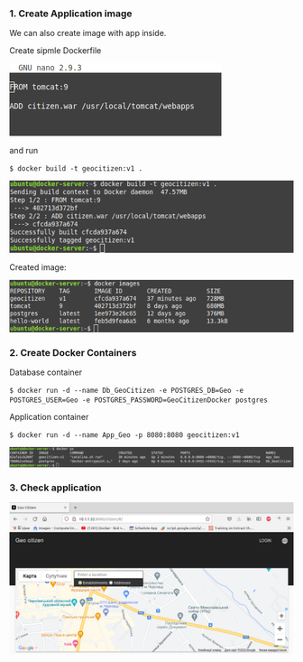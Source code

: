 ### 1. Create Application image 
We can also create image with app inside. 

Create sipmle Dockerfile 

![d1](img/d1.png)

and run

`$ docker build -t geocitizen:v1 .`

![d2](img/d2.png)

Created image:

![d2a](img/d2a.png)

### 2. Create Docker Containers

Database container

`$ docker run -d --name Db_GeoCitizen -e POSTGRES_DB=Geo -e POSTGRES_USER=Geo -e POSTGRES_PASSWORD=GeoCitizenDocker postgres`

Application container

`$ docker run -d --name App_Geo -p 8080:8080 geocitizen:v1`


![d2b](img/d2b.png)

### 3. Check application

![d3](img/d3.png)
